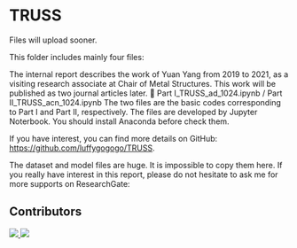 # TRUSS
Files will upload sooner.

This folder includes mainly four files:

The internal report describes the work of Yuan Yang from 2019 to 2021, as a visiting research associate at Chair of Metal Structures. This work will be published as two journal articles later.
	Part I_TRUSS_ad_1024.ipynb / Part II_TRUSS_acn_1024.ipynb
The two files are the basic codes corresponding to Part I and Part II, respectively. The files are developed by Jupyter Noterbook. You should install Anaconda before check them.

If you have interest, you can find more details on GitHub:
https://github.com/luffygogogo/TRUSS.

The dataset and model files are huge. It is impossible to copy them here. If you really have interest in this report, please do not hesitate to ask me for more supports on ResearchGate:

## Contributors
<a href="https://www.researchgate.net/profile/Yuan-Yang-34">
  <img src="http://bluebox.ippt.pan.pl/~ljank/img/lukasz_jankowski.jpg" />
</a>
<a href="http://bluebox.ippt.pan.pl/~ljank/index.php?id=home.html">
  <img src="http://bluebox.ippt.pan.pl/~ljank/img/lukasz_jankowski.jpg" />
</a>
